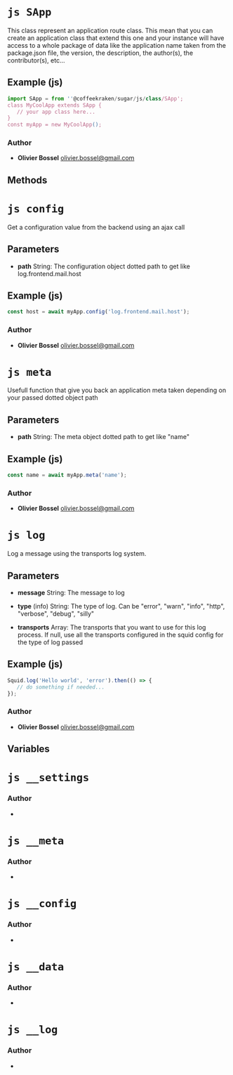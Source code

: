 


<!-- @namespace    sugar.js.class -->

# ```js SApp ```


This class represent an application route class. This mean that you can create an application class that extend this one
and your instance will have access to a whole package of data like the application name taken from the package.json file, the version,
the description, the author(s), the contributor(s), etc...



## Example (js)

```js
import SApp = from ''@coffeekraken/sugar/js/class/SApp';
class MyCoolApp extends SApp {
   // your app class here...
}
const myApp = new MyCoolApp();
```


### Author
- **Olivier Bossel** <a href="mailto:olivier.bossel@gmail.com">olivier.bossel@gmail.com</a> 


## Methods


<!-- @namespace    sugar.js.class.SApp -->

# ```js config ```


Get a configuration value from the backend using an ajax call

## Parameters

- **path**  String: The configuration object dotted path to get like log.frontend.mail.host



## Example (js)

```js
const host = await myApp.config('log.frontend.mail.host');
```


### Author
- **Olivier Bossel** <a href="mailto:olivier.bossel@gmail.com">olivier.bossel@gmail.com</a> 



<!-- @namespace    sugar.js.class.SApp -->

# ```js meta ```


Usefull function that give you back an application meta taken depending on your passed dotted object path

## Parameters

- **path**  String: The meta object dotted path to get like "name"



## Example (js)

```js
const name = await myApp.meta('name');
```


### Author
- **Olivier Bossel** <a href="mailto:olivier.bossel@gmail.com">olivier.bossel@gmail.com</a> 



<!-- @namespace    squid.js.log -->

# ```js log ```


Log a message using the transports log system.

## Parameters

- **message**  String: The message to log

- **type** (info) String: The type of log. Can be "error", "warn", "info", "http", "verbose", "debug", "silly"

- **transports**  Array: The transports that you want to use for this log process. If null, use all the transports configured in the squid config for the type of log passed



## Example (js)

```js
Squid.log('Hello world', 'error').then(() => {
   // do something if needed...
});
```


### Author
- **Olivier Bossel** <a href="mailto:olivier.bossel@gmail.com">olivier.bossel@gmail.com</a> 


## Variables




# ```js __settings ```






### Author
- 





# ```js __meta ```






### Author
- 





# ```js __config ```






### Author
- 





# ```js __data ```






### Author
- 





# ```js __log ```






### Author
- 

